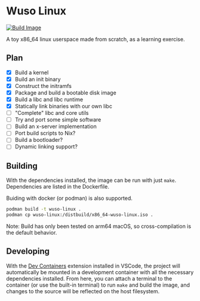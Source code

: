 # Wuso Linux

[![Build Image](https://github.com/ryanwebber/wuso-linux/actions/workflows/docker-image.yml/badge.svg)](https://github.com/ryanwebber/wuso-linux/actions/workflows/docker-image.yml)

A toy x86_64 linux userspace made from scratch, as a learning exercise.

## Plan

 - [x] Build a kernel
 - [x] Build an init binary
 - [x] Construct the initramfs
 - [x] Package and build a bootable disk image
 - [x] Build a libc and libc runtime
 - [x] Statically link binaries with our own libc
 - [ ] "Complete" libc and core utils
 - [ ] Try and port some simple software
 - [ ] Build an x-server implementation
 - [ ] Port build scripts to Nix?
 - [ ] Build a bootloader?
 - [ ] Dynamic linking support?

## Building

With the dependencies installed, the image can be run with just `make`. Dependencies are
listed in the Dockerfile.

Buiding with docker (or podman) is also supported.

```sh
podman build -t wuso-linux .
podman cp wuso-linux:/distbuild/x86_64-wuso-linux.iso .
```

Note: Build has only been tested on arm64 macOS, so cross-compilation is the default behavior.

## Developing

With the [Dev Containers](https://marketplace.visualstudio.com/items?itemName=ms-vscode-remote.remote-containers) extension installed in VSCode, the project will automatically be mounted
in a development container with all the necessary dependencies installed. From here, you can
attach a terminal to the container (or use the built-in terminal) to run `make` and build the
image, and changes to the source will be reflected on the host filesystem.
